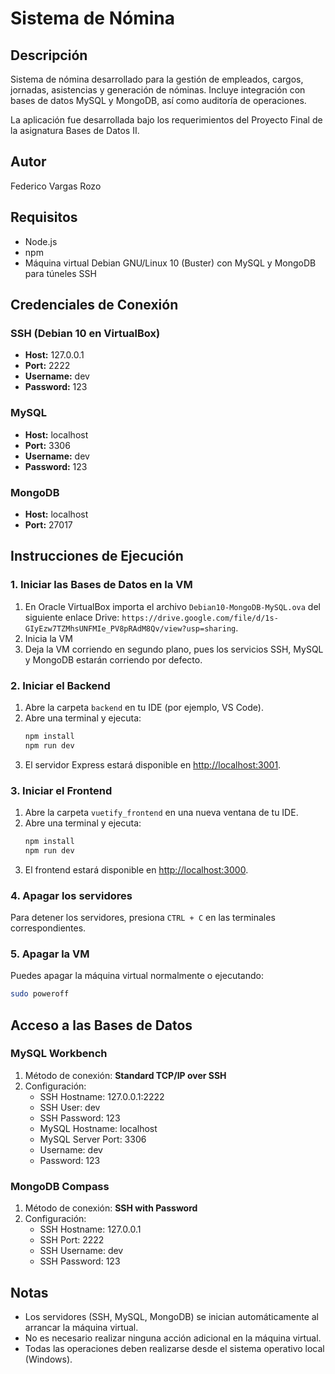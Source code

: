 # Sistema de Nómina

## Descripción

Sistema de nómina desarrollado para la gestión de empleados, cargos, jornadas, asistencias y generación de nóminas. Incluye integración con bases de datos MySQL y MongoDB, así como auditoría de operaciones.

La aplicación fue desarrollada bajo los requerimientos del Proyecto Final de la asignatura Bases de Datos II.

## Autor

Federico Vargas Rozo

## Requisitos

- Node.js
- npm
- Máquina virtual Debian GNU/Linux 10 (Buster) con MySQL y MongoDB para túneles SSH

## Credenciales de Conexión

### SSH (Debian 10 en VirtualBox)
- **Host:** 127.0.0.1
- **Port:** 2222
- **Username:** dev
- **Password:** 123

### MySQL
- **Host:** localhost
- **Port:** 3306
- **Username:** dev
- **Password:** 123

### MongoDB
- **Host:** localhost
- **Port:** 27017

## Instrucciones de Ejecución

### 1. Iniciar las Bases de Datos en la VM

1. En Oracle VirtualBox importa el archivo `Debian10-MongoDB-MySQL.ova` del siguiente enlace Drive: ```https://drive.google.com/file/d/1s-GIyEzw7TZMhsUNFMIe_PV8pRAdM8Qv/view?usp=sharing```.
2. Inicia la VM
3. Deja la VM corriendo en segundo plano, pues los servicios SSH, MySQL y MongoDB estarán corriendo por defecto.

### 2. Iniciar el Backend

1. Abre la carpeta `backend` en tu IDE (por ejemplo, VS Code).
2. Abre una terminal y ejecuta:
   ```sh
   npm install
   npm run dev
   ```
3. El servidor Express estará disponible en [http://localhost:3001](http://localhost:3001).

### 3. Iniciar el Frontend

1. Abre la carpeta `vuetify_frontend` en una nueva ventana de tu IDE.
2. Abre una terminal y ejecuta:
   ```sh
   npm install
   npm run dev
   ```
3. El frontend estará disponible en [http://localhost:3000](http://localhost:3000).

### 4. Apagar los servidores

Para detener los servidores, presiona `CTRL + C` en las terminales correspondientes.

### 5. Apagar la VM

Puedes apagar la máquina virtual normalmente o ejecutando:
```sh
sudo poweroff
```

## Acceso a las Bases de Datos

### MySQL Workbench

1. Método de conexión: **Standard TCP/IP over SSH**
2. Configuración:
   - SSH Hostname: 127.0.0.1:2222
   - SSH User: dev
   - SSH Password: 123
   - MySQL Hostname: localhost
   - MySQL Server Port: 3306
   - Username: dev
   - Password: 123

### MongoDB Compass

1. Método de conexión: **SSH with Password**
2. Configuración:
   - SSH Hostname: 127.0.0.1
   - SSH Port: 2222
   - SSH Username: dev
   - SSH Password: 123

## Notas

- Los servidores (SSH, MySQL, MongoDB) se inician automáticamente al arrancar la máquina virtual.
- No es necesario realizar ninguna acción adicional en la máquina virtual.
- Todas las operaciones deben realizarse desde el sistema operativo local (Windows).
